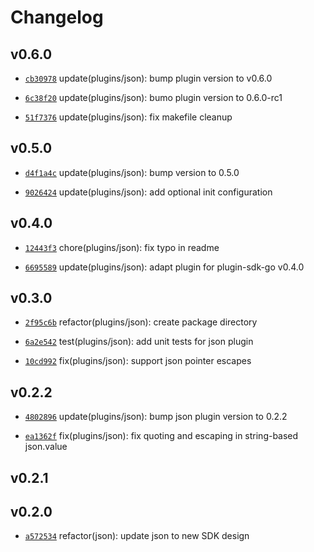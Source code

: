 # Changelog

## v0.6.0

* [`cb30978`](https://github.com/falcosecurity/plugins/commit/cb30978) update(plugins/json): bump plugin version to v0.6.0

* [`6c38f20`](https://github.com/falcosecurity/plugins/commit/6c38f20) update(plugins/json): bumo plugin version to 0.6.0-rc1

* [`51f7376`](https://github.com/falcosecurity/plugins/commit/51f7376) update(plugins/json): fix makefile cleanup


## v0.5.0

* [`d4f1a4c`](https://github.com/falcosecurity/plugins/commit/d4f1a4c) update(plugins/json): bump version to 0.5.0

* [`9026424`](https://github.com/falcosecurity/plugins/commit/9026424) update(plugins/json): add optional init configuration


## v0.4.0

* [`12443f3`](https://github.com/falcosecurity/plugins/commit/12443f3) chore(plugins/json): fix typo in readme

* [`6695589`](https://github.com/falcosecurity/plugins/commit/6695589) update(plugins/json): adapt plugin for plugin-sdk-go v0.4.0


## v0.3.0

* [`2f95c6b`](https://github.com/falcosecurity/plugins/commit/2f95c6b) refactor(plugins/json): create package directory

* [`6a2e542`](https://github.com/falcosecurity/plugins/commit/6a2e542) test(plugins/json): add unit tests for json plugin

* [`10cd992`](https://github.com/falcosecurity/plugins/commit/10cd992) fix(plugins/json): support json pointer escapes


## v0.2.2

* [`4802896`](https://github.com/falcosecurity/plugins/commit/4802896) update(plugins/json): bump json plugin version to 0.2.2

* [`ea1362f`](https://github.com/falcosecurity/plugins/commit/ea1362f) fix(plugins/json): fix quoting and escaping in string-based json.value


## v0.2.1


## v0.2.0

* [`a572534`](https://github.com/falcosecurity/plugins/commit/a572534) refactor(json): update json to new SDK design


